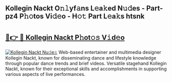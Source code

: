 ## Kollegin Nackt O𝚗𝚕yf𝚊ns L𝚎a𝚔ed N𝚞𝚍es - Part-pz4 P𝚑𝚘tos Vi𝚍𝚎o - H𝚘𝚝 Part L𝚎a𝚔s htsnk

# <h2><a href="http://kf8waj.oniu.top/?m=Kollegin+Nackt">🔗👉 🔴 Kollegin Nackt P𝚑ot𝚘𝚜 V𝚒d𝚎o</a></h2>

[![Kollegin Nackt Nu𝚍e𝚜](https://i.imgur.com/0qMVB7G.gif)](http://kf8waj.oniu.top/?m=Kollegin+Nackt)
Web-based entertainer and multimedia designer Kollegin Nackt, known for disseminating dance and lifestyle knowledge through popular dance trends and brief videos. Versatile stagehand Kollegin Nackt, known for their exceptional skills and accomplishments in supporting various aspects of live performances.  
